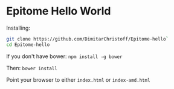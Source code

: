 Epitome Hello World
===================

Installing:
```sh
git clone https://github.com/DimitarChristoff/Epitome-hello`
cd Epitome-hello
```

If you don't have bower:
`npm install -g bower`

Then:
`bower install`

Point your browser to either `index.html` or `index-amd.html`